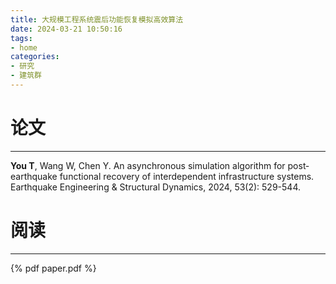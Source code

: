 ```yaml
---
title: 大规模工程系统震后功能恢复模拟高效算法
date: 2024-03-21 10:50:16
tags:
- home
categories:
- 研究
- 建筑群
---
```


# 论文
---
**You T**, Wang W, Chen Y. An asynchronous simulation algorithm for post‐earthquake functional recovery of interdependent infrastructure systems. Earthquake Engineering & Structural Dynamics, 2024, 53(2): 529-544.



# 阅读
---
{% pdf paper.pdf %}
